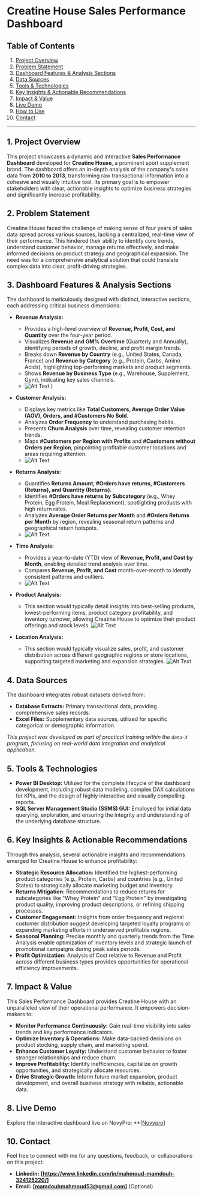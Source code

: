 # Creatine House Sales Performance Dashboard

## Table of Contents
1.  [Project Overview](#project-overview)
2.  [Problem Statement](#problem-statement)
3.  [Dashboard Features & Analysis Sections](#dashboard-features--analysis-sections)
4.  [Data Sources](#data-sources)
5.  [Tools & Technologies](#tools--technologies)
6.  [Key Insights & Actionable Recommendations](#key-insights--actionable-recommendations)
7.  [Impact & Value](#impact--value)
8.  [Live Demo](#live-demo)
9.  [How to Use](#how-to-use)
10. [Contact](#contact)

---

## 1. Project Overview

This project showcases a dynamic and interactive **Sales Performance Dashboard** developed for **Creatine House**, a prominent sport supplement brand. The dashboard offers an in-depth analysis of the company's sales data from **2010 to 2013**, transforming raw transactional information into a cohesive and visually intuitive tool. Its primary goal is to empower stakeholders with clear, actionable insights to optimize business strategies and significantly increase profitability.

## 2. Problem Statement

Creatine House faced the challenge of making sense of four years of sales data spread across various sources, lacking a centralized, real-time view of their performance. This hindered their ability to identify core trends, understand customer behavior, manage returns effectively, and make informed decisions on product strategy and geographical expansion. The need was for a comprehensive analytical solution that could translate complex data into clear, profit-driving strategies.

## 3. Dashboard Features & Analysis Sections

The dashboard is meticulously designed with distinct, interactive sections, each addressing critical business dimensions:

* **Revenue Analysis:**
    * Provides a high-level overview of **Revenue, Profit, Cost, and Quantity** over the four-year period.
    * Visualizes **Revenue and GM% Overtime** (Quarterly and Annually), identifying periods of growth, decline, and profit margin trends.
    * Breaks down **Revenue by Country** (e.g., United States, Canada, France) and **Revenue by Category** (e.g., Protein, Carbs, Amino Acids), highlighting top-performing markets and product segments.
    * Shows **Revenue by Business Type** (e.g., Warehouse, Supplement, Gym), indicating key sales channels.
    * ![Alt Text](Revenue.png)
)
* **Customer Analysis:**
    * Displays key metrics like **Total Customers, Average Order Value (AOV), Orders, and #Customers No Sold**.
    * Analyzes **Order Frequency** to understand purchasing habits.
    * Presents **Churn Analysis** over time, revealing customer retention trends.
    * Maps **#Customers per Region with Profits** and **#Customers without Orders per Region**, pinpointing profitable customer locations and areas requiring attention.
    * ![Alt Text](Customer.png) 


* **Returns Analysis:**
    * Quantifies **Returns Amount, #Orders have returns, #Customers (Returns), and Quantity (Returns)**.
    * Identifies **#Orders have returns by Subcategory** (e.g., Whey Protein, Egg Protein, Meal Replacement), spotlighting products with high return rates.
    * Analyzes **Average Order Returns per Month** and **#Orders Returns per Month** by region, revealing seasonal return patterns and geographical return hotspots.
    * ![Alt Text](Returns.png)
* **Time Analysis:**
    * Provides a year-to-date (YTD) view of **Revenue, Profit, and Cost by Month**, enabling detailed trend analysis over time.
    * Compares **Revenue, Profit, and Cost** month-over-month to identify consistent patterns and outliers.
    * ![Alt Text](Time.png)

* **Product Analysis:**
    * This section would typically detail insights into best-selling products, lowest-performing items, product category profitability, and inventory turnover, allowing Creatine House to optimize their product offerings and stock levels.
   ![Alt Text](Product.png)

* **Location Analysis:**
    * This section would typically visualize sales, profit, and customer distribution across different geographic regions or store locations, supporting targeted marketing and expansion strategies.
    ![Alt Text](Location.png)

## 4. Data Sources

The dashboard integrates robust datasets derived from:
* **Database Extracts:** Primary transactional data, providing comprehensive sales records.
* **Excel Files:** Supplementary data sources, utilized for specific categorical or demographic information.

*This project was developed as part of practical training within the `data-X` program, focusing on real-world data integration and analytical application.*

## 5. Tools & Technologies

* **Power BI Desktop:** Utilized for the complete lifecycle of the dashboard development, including robust data modeling, complex DAX calculations for KPIs, and the design of highly interactive and visually compelling reports.
* **SQL Server Management Studio (SSMS) GUI:** Employed for initial data querying, exploration, and ensuring the integrity and understanding of the underlying database structure.

## 6. Key Insights & Actionable Recommendations

Through this analysis, several actionable insights and recommendations emerged for Creatine House to enhance profitability:

* **Strategic Resource Allocation:** Identified the highest-performing product categories (e.g., Protein, Carbs) and countries (e.g., United States) to strategically allocate marketing budget and inventory.
* **Returns Mitigation:** Recommendations to reduce returns for subcategories like "Whey Protein" and "Egg Protein" by investigating product quality, improving product descriptions, or refining shipping processes.
* **Customer Engagement:** Insights from order frequency and regional customer distribution suggest developing targeted loyalty programs or expanding marketing efforts in underserved profitable regions.
* **Seasonal Planning:** Precise monthly and quarterly trends from the Time Analysis enable optimization of inventory levels and strategic launch of promotional campaigns during peak sales periods.
* **Profit Optimization:** Analysis of Cost relative to Revenue and Profit across different business types provides opportunities for operational efficiency improvements.

## 7. Impact & Value

This Sales Performance Dashboard provides Creatine House with an unparalleled view of their operational performance. It empowers decision-makers to:

* **Monitor Performance Continuously:** Gain real-time visibility into sales trends and key performance indicators.
* **Optimize Inventory & Operations:** Make data-backed decisions on product stocking, supply chain, and marketing spend.
* **Enhance Customer Loyalty:** Understand customer behavior to foster stronger relationships and reduce churn.
* **Improve Profitability:** Identify inefficiencies, capitalize on growth opportunities, and strategically allocate resources.
* **Drive Strategic Growth:** Inform future market expansion, product development, and overall business strategy with reliable, actionable data.

## 8. Live Demo

Explore the interactive dashboard live on NovyPro: **[[Novypro](https://www.novypro.com/profile_about/mahmoud-mamdouh?Popup=memberProject&Data=1748329372294x310340830017542340)]

## 10. Contact

Feel free to connect with me for any questions, feedback, or collaborations on this project:

* **Linkedin:** **[https://www.linkedin.com/in/mahmoud-mamdouh-324125220/]**
* **Email:** **[mamdouhmahmoud53@gmail.com]** (Optional)
